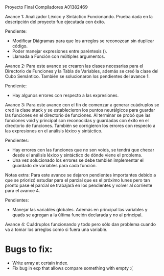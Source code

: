 Proyecto Final Compiladores 
A01382469

Avance 1: 
Analizador Léxico y Sintáctico Funcionando. 
Prueba dada en la descripción del proyecto fue ejecutada con éxito. 

Pendiente: 
- Modificar Diágramas para que los arreglos se reconozcan sin duplicar código. 
- Poder manejar expresiones entre paréntesis (). 
- Llamada a Función con múltiples argumentos. 


Avance 2: 
Para este avance se crearon las clases necesarias para el Directorio de Funciones y la Tabla de Variables, además se creó la clase del Cubo Semántico. 
También se solucionaron los pendientes del avance 1. 

Pendiente: 
- Hay algunos errores con respecto a las expresiones. 

Avance 3: 
Para este avance con el fin de comenzar a generar cuádruplos se creó la clase stack y se establecieron los puntos neurálgicos para guardar las funciones en el directorio de funciones. 
Al terminar se probó que las funciones void y principal son reconocidas y guardadas con éxito en el directorio de funciones. También se corrigieron los errores con respecto a las expresiones en el análisis léxico y sintáctico. 

Pendientes: 
- Hay errores con las funciones que no son voids, se tendrá que checar desde el análisis léxico y sintáctico de dónde viene el problema. 
- Una vez solucionado los errores se debe también implementar el guardado de variables para cada función. 

Notas extra: Para este avance se dejaron pendientes importantes debido a que se priorizó estudiar para el parcial que es el próximo lunes pero tan pronto pase el parcial se trabajará en los pendientes y volver al corriente para el avance 4. 

Pendientes: 
- Manejar las variables globales. Además en principal las variables y quads se agregan a la última función declarada y no al principal. 

Avance 4: 
Cuádruplos funcionando y todo pero sólo dan problema cuando va a tomar los arreglos como si fuera una variable. 

# Bugs to fix: 
- Write array at certain index. 
- Fix bug in exp that allows compare something with empty :(
